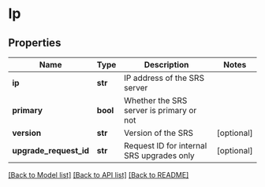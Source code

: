 # Ip

## Properties
Name | Type | Description | Notes
------------ | ------------- | ------------- | -------------
**ip** | **str** | IP address of the SRS server | 
**primary** | **bool** | Whether the SRS server is primary or not | 
**version** | **str** | Version of the SRS | [optional] 
**upgrade_request_id** | **str** | Request ID for internal SRS upgrades only | [optional] 

[[Back to Model list]](../README.md#documentation-for-models) [[Back to API list]](../README.md#documentation-for-api-endpoints) [[Back to README]](../README.md)


